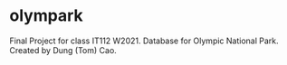 # olympark
Final Project for class IT112 W2021. Database for Olympic National Park.
Created by Dung (Tom) Cao.
